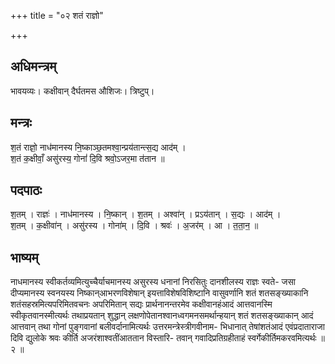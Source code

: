 +++
title = "०२ शतं राज्ञो"

+++
## अधिमन्त्रम्
भावयव्यः। कक्षीवान् दैर्घतमस औशिजः। त्रिष्टुप्।

## मन्त्रः
श॒तं राज्ञो॒ नाध॑मानस्य नि॒ष्काञ्छ॒तमश्वा॒न्प्रय॑तान्त्स॒द्य आद॑म् ।  
श॒तं क॒क्षीवाँ॒ असु॑रस्य॒ गोनां॑ दि॒वि श्रवो॒ऽजर॒मा त॑तान ॥

## पदपाठः
श॒तम् । राज्ञः॑ । नाध॑मानस्य । नि॒ष्कान् । श॒तम् । अश्वा॑न् । प्रऽय॑तान् । स॒द्यः । आद॑म् ।  
श॒तम् । क॒क्षीवा॑न् । असु॑रस्य । गोना॑म् । दि॒वि । श्रवः॑ । अ॒जर॑म् । आ । त॒ता॒न॒ ॥

## भाष्यम्
नाधमानस्य स्वीकर्तव्यमित्युच्चैर्याचमानस्य असुरस्य धनानां निरसितुः दानशीलस्य राज्ञः स्वते- जसा दीप्यमानस्य स्वनयस्य निष्कान्आभरणविशेषान् इयत्ताविशेषविशिष्टानि वासुवर्णानि शतं शतसङ्ख्याकानि शतंसहस्रमित्यपरिमितवचनः अपरिमितान् सद्यः प्रार्थनानन्तरमेव कक्षीवानहंआदं आत्तवानस्मि स्वीकृतवानस्मीत्यर्थः तथाप्रयतान् शुद्धान् लक्षणोपेतानश्वानध्वगमनसमर्थान्हयान् शतं शतसङ्ख्याकान् आदं आत्तवान् तथा गोनां पुङ्गवानां बलीवर्दानामित्यर्थः उत्तरमन्त्रेस्त्रीगवीनाम- भिधानात् तेषांशतंआदं एवंप्रदाताराजा दिवि द्युलोके श्रवः कीर्ति अजरंशाश्वतींआततान विस्तारि- तवान् गवादिप्रतिग्रहीताहं स्वर्गेकीर्तिमकरवमित्यर्थः ॥ २ ॥